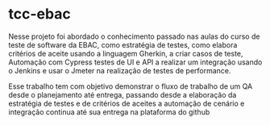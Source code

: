 # tcc-ebac

Nesse projeto foi abordado o conhecimento passado nas aulas do curso de
teste de software da EBAC, como estratégia de testes, como elabora critérios
de aceite usando a linguagem Gherkin, a criar casos de teste, Automação com
Cypress testes de UI e API a realizar um integração usando o Jenkins e usar o
Jmeter na realização de testes de performance.


Esse trabalho tem com objetivo demonstrar o fluxo de trabalho de um QA desde
o planejamento até entrega, passando desde a elaboração da estratégia de
testes e de critérios de aceites a automação de cenário e integração
continua até sua entrega na plataforma do github
